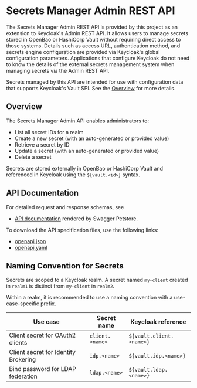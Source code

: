 # Secrets Manager Admin REST API

The Secrets Manager Admin REST API is provided by this project as an extension to Keycloak's Admin REST API.
It allows users to manage secrets stored in OpenBao or HashiCorp Vault without requiring direct access to those systems.
Details such as access URL, authentication method, and secrets engine configuration are provided via Keycloak's global configuration parameters. Applications that configure Keycloak do not need to know the details of the external secrets management system when managing secrets via the Admin REST API.

Secrets managed by this API are intended for use with configuration data that supports Keycloak's Vault SPI.
See the [Overview](overview.md) for more details.

## Overview

The Secrets Manager Admin API enables administrators to:

- List all secret IDs for a realm
- Create a new secret (with an auto-generated or provided value)
- Retrieve a secret by ID
- Update a secret (with an auto-generated or provided value)
- Delete a secret

Secrets are stored externally in OpenBao or HashiCorp Vault and referenced in Keycloak using the `${vault.<id>}` syntax.

## API Documentation

For detailed request and response schemas, see

- [API documentation](https://petstore.swagger.io/?url=https://raw.githubusercontent.com/Nordix/keycloak-secrets-vault-provider/refs/heads/main/docs/openapi.json) rendered by Swagger Petstore.

To download the API specification files, use the following links:
- [openapi.json](openapi.json)
- [openapi.yaml](openapi.yaml)


## Naming Convention for Secrets

Secrets are scoped to a Keycloak realm.
A secret named `my-client` created in `realm1` is distinct from `my-client` in `realm2`.

Within a realm, it is recommended to use a naming convention with a use-case-specific prefix.

| Use case                              | Secret name         | Keycloak reference              |
|----------------------------------------|---------------------|---------------------------------|
| Client secret for OAuth2 clients       | `client.<name>`     | `${vault.client.<name>}`        |
| Client secret for Identity Brokering   | `idp.<name>`        | `${vault.idp.<name>}`           |
| Bind password for LDAP federation      | `ldap.<name>`       | `${vault.ldap.<name>}`          |
